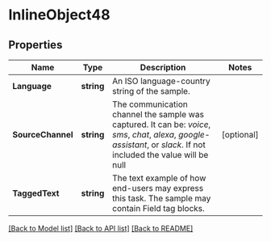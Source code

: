 # InlineObject48

## Properties

Name | Type | Description | Notes
------------ | ------------- | ------------- | -------------
**Language** | **string** | An ISO language-country string of the sample. | 
**SourceChannel** | **string** | The communication channel the sample was captured. It can be: *voice*, *sms*, *chat*, *alexa*, *google-assistant*, or *slack*. If not included the value will be null | [optional] 
**TaggedText** | **string** | The text example of how end-users may express this task. The sample may contain Field tag blocks. | 

[[Back to Model list]](../README.md#documentation-for-models) [[Back to API list]](../README.md#documentation-for-api-endpoints) [[Back to README]](../README.md)


